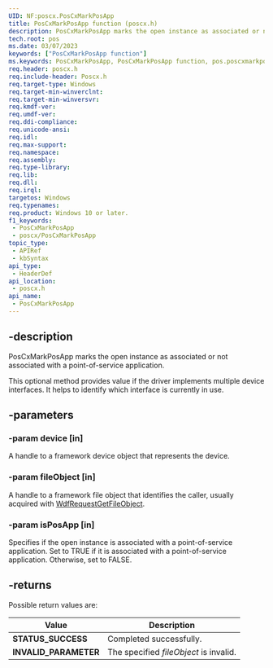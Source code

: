 ```yaml
---
UID: NF:poscx.PosCxMarkPosApp
title: PosCxMarkPosApp function (poscx.h)
description: PosCxMarkPosApp marks the open instance as associated or not associated with a point-of-service application.
tech.root: pos
ms.date: 03/07/2023
keywords: ["PosCxMarkPosApp function"]
ms.keywords: PosCxMarkPosApp, PosCxMarkPosApp function, pos.poscxmarkposapp, poscx/PosCxMarkPosApp
req.header: poscx.h
req.include-header: Poscx.h
req.target-type: Windows
req.target-min-winverclnt: 
req.target-min-winversvr: 
req.kmdf-ver: 
req.umdf-ver: 
req.ddi-compliance: 
req.unicode-ansi: 
req.idl: 
req.max-support: 
req.namespace: 
req.assembly: 
req.type-library: 
req.lib: 
req.dll: 
req.irql: 
targetos: Windows
req.typenames: 
req.product: Windows 10 or later.
f1_keywords:
 - PosCxMarkPosApp
 - poscx/PosCxMarkPosApp
topic_type:
 - APIRef
 - kbSyntax
api_type:
 - HeaderDef
api_location:
 - poscx.h
api_name:
 - PosCxMarkPosApp
---
```


## -description

PosCxMarkPosApp marks the open instance as associated or not associated with a point-of-service application.

This optional method provides value if the driver implements multiple device interfaces. It helps to  identify which interface is currently in use.

## -parameters

### -param device [in]

A handle to a framework device object that represents the device.

### -param fileObject [in]

A handle to a framework file object that identifies the caller, usually acquired with [WdfRequestGetFileObject](/windows-hardware/drivers/ddi/wdfrequest/nf-wdfrequest-wdfrequestgetfileobject).

### -param isPosApp [in]

Specifies if the open instance is associated with a point-of-service application. Set to TRUE if it is associated with a point-of-service application. Otherwise, set to FALSE.

## -returns

Possible return values are:

| Value | Description |
|---|---|
| **STATUS_SUCCESS** | Completed successfully. |
| **INVALID_PARAMETER** | The specified *fileObject* is invalid. |
